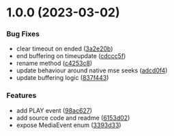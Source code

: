 # 1.0.0 (2023-03-02)


### Bug Fixes

* clear timeout on ended ([3a2e20b](https://github.com/Eyevinn/media-event-filter/commit/3a2e20b66e07b0f84b306b0d774c73a0991a1a7f))
* end buffering on timeupdate ([cdccc5f](https://github.com/Eyevinn/media-event-filter/commit/cdccc5f63da906c58b72428af093f7443094e4f0))
* rename method ([c4253c8](https://github.com/Eyevinn/media-event-filter/commit/c4253c8a90c9e8184477d9bea026d66d79a9ad77))
* update behaviour around native mse seeks ([adcd0f4](https://github.com/Eyevinn/media-event-filter/commit/adcd0f48063cd5249c6ffc0bd32d2caf5d31e83f))
* update buffering logic ([837f443](https://github.com/Eyevinn/media-event-filter/commit/837f44354d8ec82cccfde2c9822e17dde4e2e7dd))


### Features

* add PLAY event ([98ac627](https://github.com/Eyevinn/media-event-filter/commit/98ac6271b5cdd4a7884fbf45b8f0fc371abe1d33))
* add source code and readme ([6153d02](https://github.com/Eyevinn/media-event-filter/commit/6153d02b3736a6d30735bd04e31717cfae4d9920))
* expose MediaEvent enum ([3393d33](https://github.com/Eyevinn/media-event-filter/commit/3393d339bf20d97f4bd1a5d23e86794c03823b99))
